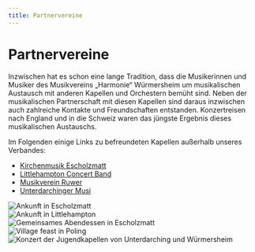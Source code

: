 ```yaml
---
title: Partnervereine
---
```


Partnervereine
==============

<div class="pure-g">
<div class="pure-u-1-2" markdown="1">

Inzwischen hat es schon eine lange Tradition, dass die Musikerinnen und Musiker des 
Musikvereins „Harmonie“ Würmersheim um musikalischen Austausch mit anderen Kapellen und 
Orchestern bemüht sind. Neben der musikalischen Partnerschaft mit diesen Kapellen sind daraus 
inzwischen auch zahlreiche Kontakte und Freundschaften entstanden. Konzertreisen nach England 
und in die Schweiz waren das jüngste Ergebnis dieses musikalischen Austauschs.

Im Folgenden einige Links zu befreundeten Kapellen außerhalb unseres Verbandes:

 - <a href="http://www.chilemusig.ch/" target="_blank">Kirchenmusik Escholzmatt</a>
 - <a href="http://www.littlehampton-concertband.co.uk/" target="_blank">Littlehampton Concert Band</a>
 - <a href="http://musikverein-ruwer.de/" target="_blank">Musikverein Ruwer</a>
 - <a href="http://www.unterdarchinger-musi.de/" target="_blank">Unterdarchinger Musi</a>

</div>
<div class="pure-u-1-2">
<div class="pure-g">
<div class="pure-u-1-2">
<div class="l-box"><img src="/images/partnervereine/Escholzmatt_1.JPG" title="Ankunft in Escholzmatt"></div>
<div class="l-box"><img src="/images/partnervereine/Littlehampton_2.JPG" title="Ankunft in Littlehampton"></div>
</div>
<div class="pure-u-1-2">
<div class="l-box"><img src="/images/partnervereine/Escholzmatt_2.JPG" title="Gemeinsames Abendessen in Escholzmatt"></div>
<div class="l-box"><img src="/images/partnervereine/Littlehampton_1.JPG" title="Village feast in Poling"></div>
</div>
<div class="l-box"><img style="max-width: 100%" src="/images/partnervereine/unterdarching.jpg" title="Konzert der Jugendkapellen von Unterdarching und Würmersheim">
</div>
</div>
</div>

